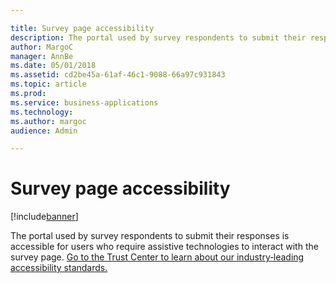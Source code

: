 ```yaml
---

title: Survey page accessibility
description: The portal used by survey respondents to submit their responses is accessible for users who require assistive technologies to interact with the survey page.
author: MargoC
manager: AnnBe
ms.date: 05/01/2018
ms.assetid: cd2be45a-61af-46c1-9088-66a97c931843
ms.topic: article
ms.prod: 
ms.service: business-applications
ms.technology: 
ms.author: margoc
audience: Admin

---
```

#  Survey page accessibility 




[!include[banner](../../../includes/banner.md)]

The portal used by survey respondents to submit their responses is accessible
for users who require assistive technologies to interact with the survey page.
[Go to the Trust Center to learn about our industry‑leading accessibility
standards.](https://www.microsoft.com/en-us/trustcenter/compliance/accessibility)


